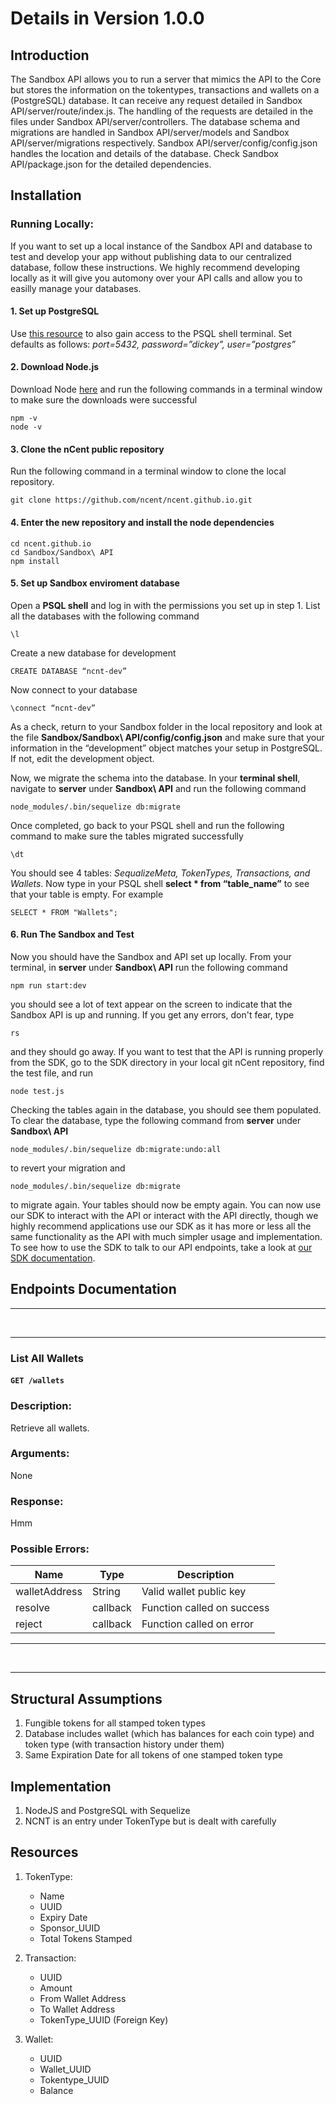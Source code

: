 # Details in Version 1.0.0

## Introduction
The Sandbox API allows you to run a server that mimics the API to the Core but stores the information on the tokentypes, transactions and wallets on a (PostgreSQL) database. It can receive any request detailed in Sandbox API/server/route/index.js. The handling of the requests are detailed in the files under Sandbox API/server/controllers. The database schema and migrations are handled in Sandbox API/server/models and Sandbox API/server/migrations respectively. Sandbox API/server/config/config.json handles the location and details of the database. Check Sandbox API/package.json for the detailed dependencies.

## Installation
### Running Locally:
If you want to set up a local instance of the Sandbox API and database to test and develop your app without publishing data to our centralized database, follow these instructions. We highly recommend developing locally as it will give you automony over your API calls and allow you to easilly manage your databases.

#### 1. Set up PostgreSQL
Use [this resource](https://www.enterprisedb.com/downloads/postgres-postgresql-downloads) to also gain access to the PSQL shell terminal. Set defaults as follows: *port=5432, password=”dickey”, user=”postgres”*

#### 2. Download Node.js
Download Node [here](https://nodejs.org/en/download/) and run the following commands in a terminal window to make sure the downloads were successful
``` shell
npm -v
node -v
```
#### 3. Clone the nCent public repository
Run the following command in a terminal window to clone the local repository.
``` shell
git clone https://github.com/ncent/ncent.github.io.git
```

#### 4. Enter the new repository and install the node dependencies
``` shell
cd ncent.github.io
cd Sandbox/Sandbox\ API
npm install
```


#### 5. Set up Sandbox enviroment database
Open a **PSQL shell** and log in with the permissions you set up in step 1. List all the databases with the following command
``` shell
\l
```
Create a new database for development
``` shell
CREATE DATABASE “ncnt-dev”
```
Now connect to your database
``` shell
\connect “ncnt-dev”
```
As a check, return to your Sandbox folder in the local repository and look at the file **Sandbox/Sandbox\ API/config/config.json** and make sure that your information in the “development” object matches your setup in PostgreSQL. If not, edit the development object.  
  
Now, we migrate the schema into the database. In your **terminal shell**, navigate to **server** under **Sandbox\ API** and run the following command
``` shell
node_modules/.bin/sequelize db:migrate
```
Once completed, go back to your PSQL shell and run the following command to make sure the tables migrated successfully
```shell
\dt
```
You should see 4 tables: *SequalizeMeta, TokenTypes, Transactions, and Wallets*. Now type in your PSQL shell **select * from “table_name”** to see that your table is empty. For example
```shell
SELECT * FROM "Wallets";
```

#### 6. Run The Sandbox and Test
Now you should have the Sandbox and API set up locally. From your terminal, in **server** under **Sandbox\ API** run the following command
```shell
npm run start:dev
```
you should see a lot of text appear on the screen to indicate that the Sandbox API is up and running. If you get any errors, don't fear, type
```shell
rs
```
and they should go away. If you want to test that the API is running properly from the SDK, go to the SDK directory in your local git nCent repository, find the test file, and run 
```shell
node test.js
```
Checking the tables again in the database, you should see them populated. To clear the database, type the following command from **server** under **Sandbox\ API**
```shell
node_modules/.bin/sequelize db:migrate:undo:all
```
to revert your migration and
```shell
node_modules/.bin/sequelize db:migrate
```
to migrate again. Your tables should now be empty again. You can now use our SDK to interact with the API or interact with the API directly, though we highly recommend applications use our SDK as it has more or less all the same functionality as the API with much simpler usage and implementation. To see how to use the SDK to talk to our API endpoints, take a look at [our SDK documentation](https://github.com/ncent/ncent.github.io/tree/master/SDK).


## Endpoints Documentation

- - - -
<br />

- - - -

### List All Wallets
#### `GET /wallets`
### Description:
Retrieve all wallets.
### Arguments:
None
### Response:
Hmm
### Possible Errors:


Name  | Type | Description
--- | --- | ---
walletAddress | String | Valid wallet public key
resolve | callback | Function called on success
reject | callback | Function called on error

- - - -
<br />

- - - -

## Structural Assumptions
1. Fungible tokens for all stamped token types
2. Database includes wallet (which has balances for each coin type) and token type (with transaction history under them)
3. Same Expiration Date for all tokens of one stamped token type

## Implementation
1. NodeJS and PostgreSQL with Sequelize
2. NCNT is an entry under TokenType but is dealt with carefully

## Resources
1. TokenType:
	- Name
	- UUID
	- Expiry Date
	- Sponsor_UUID
	- Total Tokens Stamped

2. Transaction:
	- UUID
	- Amount
	- From Wallet Address
	- To Wallet Address
	- TokenType_UUID (Foreign Key)
 
3.  Wallet:
	- UUID
	- Wallet_UUID
	- Tokentype_UUID
	- Balance
